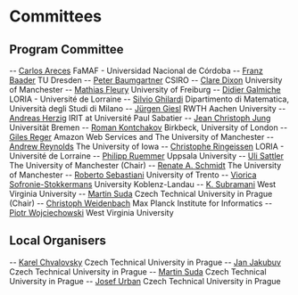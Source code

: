 # Committees

## Program Committee

-- [Carlos Areces](http://www.cs.famaf.unc.edu.ar/~careces/)                        FaMAF - Universidad Nacional de Córdoba
-- [Franz Baader](http://lat.inf.tu-dresden.de/~baader/index-en.html)              TU Dresden
-- [Peter Baumgartner](https://people.csiro.au/B/P/Peter-Baumgartner/)                        CSIRO
-- [Clare Dixon](https://www.research.manchester.ac.uk/portal/clare.dixon.html)   University of Manchester
-- [Mathias	Fleury](https://cca.informatik.uni-freiburg.de/fleury/)   University of Freiburg
-- [Didier Galmiche](http://www.loria.fr/~galmiche)                                   LORIA - Université de Lorraine
-- [Silvio Ghilardi](http://users.mat.unimi.it/users/ghilardi/allegati/research.html) Dipartimento di Matematica, Università degli Studi di Milano
-- [Jürgen Giesl](http://verify.rwth-aachen.de/giesl/)                             RWTH Aachen University
-- [Andreas Herzig](https://www.irit.fr/~Andreas.Herzig/)  IRIT at Université Paul Sabatier
-- [Jean Christoph Jung](http://www.informatik.uni-bremen.de/~jeanjung/)                  Universität Bremen
-- [Roman Kontchakov](http://www.dcs.bbk.ac.uk/~roman)                                 Birkbeck, University of London
-- [Giles Reger](http://www.cs.man.ac.uk/~regerg)                                 Amazon Web Services and The University of Manchester
-- [Andrew Reynolds](http://homepage.cs.uiowa.edu/~ajreynol/)  The University of Iowa
-- [Christophe Ringeissen](https://members.loria.fr/CRingeissen/)  LORIA - Université de Lorraine
-- [Philipp Ruemmer](http://www.philipp.ruemmer.org/)                                 Uppsala University
-- [Uli	Sattler](http://www.cs.man.ac.uk/~sattler/)                              The University of Manchester (Chair)
-- [Renate A. Schmidt](http://www.cs.man.ac.uk/~schmidt/)                             The University of Manchester
-- [Roberto Sebastiani](http://disi.unitn.it/rseba/)                                     University of Trento
-- [Viorica Sofronie-Stokkermans](http://userpages.uni-koblenz.de/~sofronie/)                      University Koblenz-Landau
-- [K. Subramani](https://directory.statler.wvu.edu/faculty-staff-directory/k-subramani)                          West Virginia University
-- [Martin Suda](http://people.ciirc.cvut.cz/~sudamar2/)                          Czech Technical University in Prague (Chair)
-- [Christoph Weidenbach](http://www.mpi-inf.mpg.de/~weidenb/)                             Max Planck Institute for Informatics
-- [Piotr Wojciechowski](https://directory.statler.wvu.edu/faculty-staff-directory/piotr-wojciechowski)                          West Virginia University

## Local Organisers

-- [Karel Chvalovsky](https://www.ciirc.cvut.cz/people/people-list/?uid=chvalkar) Czech Technical University in Prague
-- [Jan Jakubuv](http://people.ciirc.cvut.cz/~jakubja5/) Czech Technical University in Prague
-- [Martin Suda](http://people.ciirc.cvut.cz/~sudamar2/) Czech Technical University in Prague
-- [Josef Urban](http://people.ciirc.cvut.cz/~urbanjo3/) Czech Technical University in Prague

